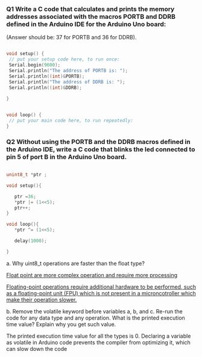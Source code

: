 ### Q1 Write a C code that calculates and prints the memory addresses associated with the macros PORTB and DDRB defined in the Arduino IDE for the Arduino Uno board: 

(Answer should be: 37 for PORTB and 36 for DDRB). 

 ```C++
 
void setup() {
  // put your setup code here, to run once:
  Serial.begin(9600);
  Serial.println("The address of PORTB is: ");
  Serial.println((int)&PORTB);
  Serial.println("The address of DDRB is: ");
  Serial.println((int)&DDRB);
  
}  


void loop() {
  // put your main code here, to run repeatedly:
}
 
 ```


### Q2  Without using the PORTB and the DDRB macros defined in the Arduino IDE, write a C code that blinks the led connected to pin 5 of port B in the Arduino Uno board.  

 
 ```C++

unint8_t *ptr ;

void setup(){

    ptr =36;
    *ptr |= (1<<5);
    ptr++;
}
 
 void loop(){
    *ptr ^= (1<<5);

    delay(1000);
 
 }
 
 
 ```
 

 a. Why uint8_t operations are faster than the float type? 

[Float point are more complex operation and require more processing ](https://electronics.stackexchange.com/questions/493554/does-the-avoid-using-floating-point-rule-of-thumb-apply-to-a-microcontroller-w 
)
 

[Floating-point operations require additional hardware to be performed, such as a floating-point unit (FPU) which is not present in a microncotroller which make their operation slower. ](https://electronics.stackexchange.com/questions/493554/does-the-avoid-using-floating-point-rule-of-thumb-apply-to-a-microcontroller-w )


b. Remove the volatile keyword before variables a, b, and c. Re-run the code for any data type and any operation. What is the printed execution time value? Explain why you get such value. 

The printed execution time value for all the types is 0. Declaring a variable as volatile in Arduino code prevents the compiler from optimizing it, which can slow down the code

